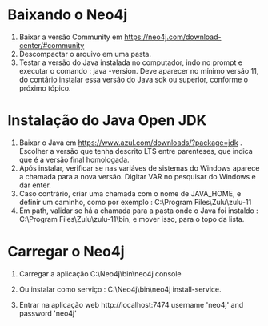 # Baixando o Neo4j
1. Baixar a versão Community em https://neo4j.com/download-center/#community
2. Descompactar o arquivo em uma pasta.
3. Testar a versão do Java instalada no computador, indo no prompt e executar o comando : java -version. Deve aparecer no mínimo versão 11, do contário instalar essa versão do Java sdk ou superior, conforme o próximo tópico.

# Instalação do Java Open JDK
1. Baixar o Java em  https://www.azul.com/downloads/?package=jdk . Escolher a versão que tenha descrito LTS entre parenteses, que indica que é a versão final homologada. 
2. Após instalar, verificar se nas variáves de sistemas do Windows aparece a chamada para a nova versão. Digitar VAR no pesquisar do Windows e dar enter.
3. Caso contrário, criar uma chamada com o nome de JAVA_HOME, e definir um caminho, como por exemplo : C:\Program Files\Zulu\zulu-11
4. Em path, validar se há a chamada para a pasta onde o Java foi instaldo : C:\Program Files\Zulu\zulu-11\bin, e mover isso, para o topo da lista.

# Carregar o Neo4j
1. Carregar a aplicação
C:\Neo4j\bin\neo4j console

2. Ou instalar como serviço :
C:\Neo4j\bin\neo4j install-service.

3. Entrar na aplicação web
http://localhost:7474
username 'neo4j' and password 'neo4j'
